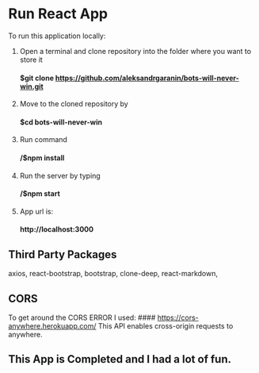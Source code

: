 # Run React App

To run this application locally:

1. Open a terminal and clone repository into the folder where you want to store it 
    #### $git clone https://github.com/aleksandrgaranin/bots-will-never-win.git
2. Move to the cloned repository by 
    #### $cd bots-will-never-win
3. Run command 
    #### /$npm install
4. Run the server by typing 
    #### /$npm start
5. App url is:
    #### http://localhost:3000

## Third Party Packages 

axios, react-bootstrap, bootstrap, clone-deep, react-markdown,

## CORS 

To get around the CORS ERROR I used: 
    #### https://cors-anywhere.herokuapp.com/
This API enables cross-origin requests to anywhere.

## This App is Completed and I had a lot of fun.